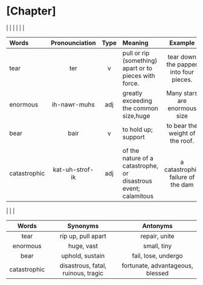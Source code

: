 # [Chapter]

| | | | | |


| Words             | Pronounciation  | Type   | Meaning                                                                 | Example 			   					         			     | 
| :---------------  | :-------------: | :-----:| :---------------------------------------------------------------------- | :-----------------------------------------------------------: |
| tear | ter | v | pull or rip (something) apart or to pieces with force.| tear down the papper into four pieces.  |
| enormous | ih-nawr-muhs | adj | greatly exceeding the common size,huge | Many stars are enormous size |
| bear | bair | v | to hold up; support | to bear the weight of the roof. |
| catastrophic |  kat-uh-strof-ik | adj | of the nature of a catastrophe, or disastrous event; calamitous| a catastrophic failure of the dam |

| | |

| Words             	| Synonyms  				             | Antonyms  				            | 
| :------------------:  | :------------------------------------: | :-----------------------------------: |
| tear | rip up, pull apart | repair, unite |
| enormous | huge, vast | small, tiny |
| bear | uphold, sustain | fail, lose, undergo |
| catastrophic | disastrous, fatal, ruinous, tragic | fortunate, advantageous, blessed |